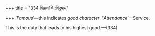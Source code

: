 +++
title = "334 विप्राणां वेदविदुषाम्"

+++
‘*Famous*’—this indicates *good* *character*. ‘*Attendance*’—Service.

This is the duty that leads to his highest good.—(334)


